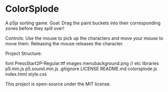 # ColorSplode
A p5js sorting game.
Goal:
Drag the paint buckets into their corresponding zones before they spill over!

Controls:
Use the mouse to pick up the characters and move your mouse to move them.
Releasing the mouse releases the character.

Project Structure:

font 
PressStart2P-Regular.ttf
images
menubackground.png // etc
libraries
 p5.min.js
p5.sound.min.js
.gitignore
LICENSE
README.md
colorsplode.js
index.html
style.css



This project is open-source under the MIT license.
